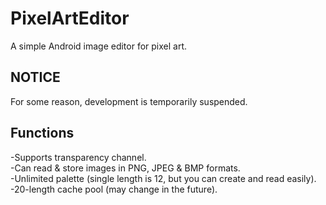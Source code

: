 # PixelArtEditor
A simple Android image editor for pixel art.

## NOTICE
For some reason, development is temporarily suspended.

## Functions
-Supports transparency channel.  
-Can read & store images in PNG, JPEG & BMP formats.  
-Unlimited palette (single length is 12, but you can create and read easily).  
-20-length cache pool (may change in the future).
